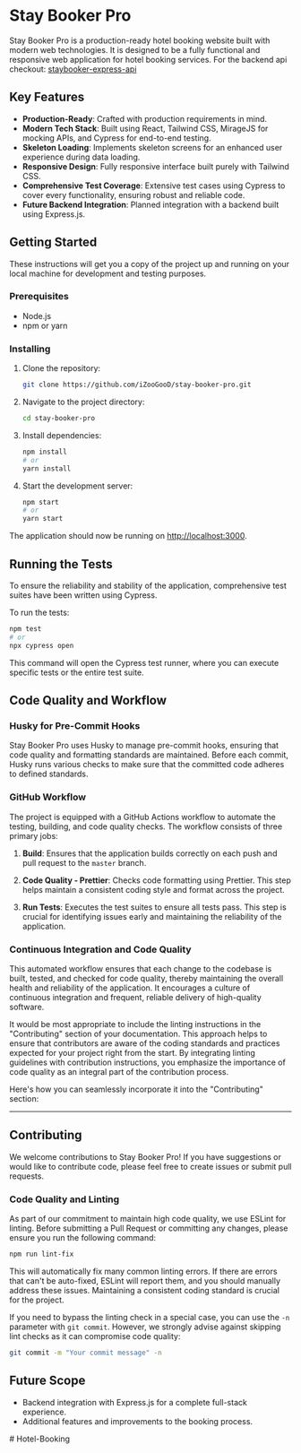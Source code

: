 # Stay Booker Pro

Stay Booker Pro is a production-ready hotel booking website built with modern web technologies. It is designed to be a fully functional and responsive web application for hotel booking services. For the backend api checkout: [staybooker-express-api](https://github.com/iZooGooD/stay-booker-hotel-booking-express-api)

## Key Features

- **Production-Ready**: Crafted with production requirements in mind.
- **Modern Tech Stack**: Built using React, Tailwind CSS, MirageJS for mocking APIs, and Cypress for end-to-end testing.
- **Skeleton Loading**: Implements skeleton screens for an enhanced user experience during data loading.
- **Responsive Design**: Fully responsive interface built purely with Tailwind CSS.
- **Comprehensive Test Coverage**: Extensive test cases using Cypress to cover every functionality, ensuring robust and reliable code.
- **Future Backend Integration**: Planned integration with a backend built using Express.js.

## Getting Started

These instructions will get you a copy of the project up and running on your local machine for development and testing purposes.

### Prerequisites

- Node.js
- npm or yarn

### Installing

1. Clone the repository:

   ```bash
   git clone https://github.com/iZooGooD/stay-booker-pro.git
   ```

2. Navigate to the project directory:

   ```bash
   cd stay-booker-pro
   ```

3. Install dependencies:

   ```bash
   npm install
   # or
   yarn install
   ```

4. Start the development server:

   ```bash
   npm start
   # or
   yarn start
   ```

The application should now be running on [http://localhost:3000](http://localhost:3000).

## Running the Tests

To ensure the reliability and stability of the application, comprehensive test suites have been written using Cypress.

To run the tests:

```bash
npm test
# or
npx cypress open
```

This command will open the Cypress test runner, where you can execute specific tests or the entire test suite.

## Code Quality and Workflow

### Husky for Pre-Commit Hooks

Stay Booker Pro uses Husky to manage pre-commit hooks, ensuring that code quality and formatting standards are maintained. Before each commit, Husky runs various checks to make sure that the committed code adheres to defined standards.

### GitHub Workflow

The project is equipped with a GitHub Actions workflow to automate the testing, building, and code quality checks. The workflow consists of three primary jobs:

1. **Build**: Ensures that the application builds correctly on each push and pull request to the `master` branch.

2. **Code Quality - Prettier**: Checks code formatting using Prettier. This step helps maintain a consistent coding style and format across the project.

3. **Run Tests**: Executes the test suites to ensure all tests pass. This step is crucial for identifying issues early and maintaining the reliability of the application.

### Continuous Integration and Code Quality

This automated workflow ensures that each change to the codebase is built, tested, and checked for code quality, thereby maintaining the overall health and reliability of the application. It encourages a culture of continuous integration and frequent, reliable delivery of high-quality software.

It would be most appropriate to include the linting instructions in the "Contributing" section of your documentation. This approach helps to ensure that contributors are aware of the coding standards and practices expected for your project right from the start. By integrating linting guidelines with contribution instructions, you emphasize the importance of code quality as an integral part of the contribution process.

Here's how you can seamlessly incorporate it into the "Contributing" section:

---

## Contributing

We welcome contributions to Stay Booker Pro! If you have suggestions or would like to contribute code, please feel free to create issues or submit pull requests.

### Code Quality and Linting

As part of our commitment to maintain high code quality, we use ESLint for linting. Before submitting a Pull Request or committing any changes, please ensure you run the following command:

```bash
npm run lint-fix
```

This will automatically fix many common linting errors. If there are errors that can't be auto-fixed, ESLint will report them, and you should manually address these issues. Maintaining a consistent coding standard is crucial for the project.

If you need to bypass the linting check in a special case, you can use the `-n` parameter with `git commit`. However, we strongly advise against skipping lint checks as it can compromise code quality:

```bash
git commit -m "Your commit message" -n
```

## Future Scope

- Backend integration with Express.js for a complete full-stack experience.
- Additional features and improvements to the booking process.

#   H o t e l - B o o k i n g  
 